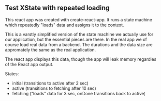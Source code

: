 ## Test XState with repeated loading

This react app was created with create-react-app. It runs a state machine which repeatedly "loads" data and assigns it to the context. 

This is a varstly simplified version of the state machine we actually use for our application, but the essential pieces are there. In the real app we of course load real data from a backend. The durations and the data size are appromately the same as the real application.

The react app displays this data, though the app will leak memory regardles of the React app output.

States:
* initial (transitions to active after 2 sec)
* active (transitions to fetching after 10 sec)
* fetching ("loads" data for 3 sec, onDone transitions back to active)
